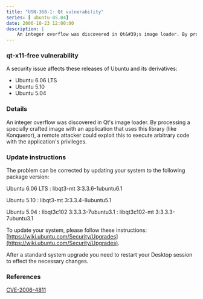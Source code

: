 ```yaml
---
title: "USN-368-1: Qt vulnerability"
series: [ ubuntu-05.04]
date: 2006-10-23 12:00:00
description: |
    An integer overflow was discovered in Qt&#39;s image loader. By processing a specially crafted image with an application that uses this library (like Konqueror), a remote attacker could exploit this to execute arbitrary code with the application&#39;s privileges.
--- 
```

 
### qt-x11-free vulnerability

A security issue affects these releases of Ubuntu and its derivatives:

* Ubuntu 6.06 LTS
* Ubuntu 5.10
* Ubuntu 5.04

### Details

An integer overflow was discovered in Qt&#39;s image loader. By processing a specially crafted image with an application that uses this library (like Konqueror), a remote attacker could exploit this to execute arbitrary code with the application&#39;s privileges.

### Update instructions

The problem can be corrected by updating your system to the following package version:

Ubuntu 6.06 LTS
 : libqt3-mt <span>3:3.3.6-1ubuntu6.1</span>

Ubuntu 5.10
 : libqt3-mt <span>3:3.3.4-8ubuntu5.1</span>

Ubuntu 5.04
 : libqt3c102 <span>3:3.3.3-7ubuntu3.1</span>
 : libqt3c102-mt <span>3:3.3.3-7ubuntu3.1</span>

To update your system, please follow these instructions: [https://wiki.ubuntu.com/Security/Upgrades](https://wiki.ubuntu.com/Security/Upgrades).

After a standard system upgrade you need to restart your Desktop session to effect the necessary changes.

### References

 [CVE-2006-4811](http://people.ubuntu.com/~ubuntu-security/cve/CVE-2006-4811)
 
